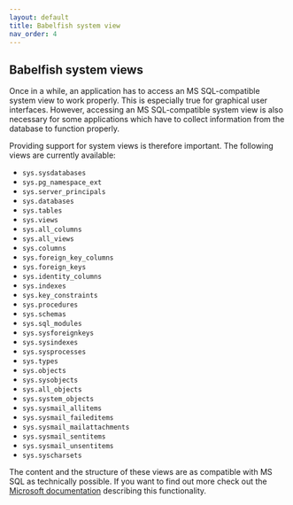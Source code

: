 ```yaml
---
layout: default
title: Babelfish system view
nav_order: 4
---
```


## Babelfish system views 

Once in a while, an application has to access an MS SQL-compatible system view to
work properly. This is especially true for graphical user interfaces. However,
accessing an MS SQL-compatible system view is also necessary for some applications 
which have to collect information from the database to function properly.

Providing support for system views is therefore important. The following views
are currently available:

- `sys.sysdatabases`
- `sys.pg_namespace_ext `
- `sys.server_principals`
- `sys.databases`
- `sys.tables `
- `sys.views `
- `sys.all_columns`
- `sys.all_views `
- `sys.columns `
- `sys.foreign_key_columns`
- `sys.foreign_keys `
- `sys.identity_columns `
- `sys.indexes `
- `sys.key_constraints `
- `sys.procedures`
- `sys.schemas `
- `sys.sql_modules`
- `sys.sysforeignkeys `
- `sys.sysindexes `
- `sys.sysprocesses `
- `sys.types `
- `sys.objects `
- `sys.sysobjects `
- `sys.all_objects `
- `sys.system_objects `
- `sys.sysmail_allitems`
- `sys.sysmail_faileditems`
- `sys.sysmail_mailattachments`
- `sys.sysmail_sentitems`
- `sys.sysmail_unsentitems`
- `sys.syscharsets`

The content and the structure of these views are as compatible with MS SQL as
technically possible. If you want to find out more check out the [Microsoft
documentation](https://docs.microsoft.com/en-us/sql/relational-databases/system-catalog-views/object-catalog-views-transact-sql?view=sql-server-ver15)
describing this functionality.
